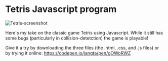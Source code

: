 # Tetris Javascript program

![Tetris-screenshot](https://user-images.githubusercontent.com/25576089/127171810-66580a64-4560-4c42-9b69-af166f2a143d.png)

Here's my take on the classic game Tetris using Javascript. While it still has some bugs (particularly in collision-detetction)
the game is playable!

Give it a try by downloading the three files (the .html, .css, and .js files) or by trying it online:
https://codepen.io/jangta/pen/gOWoRWZ

